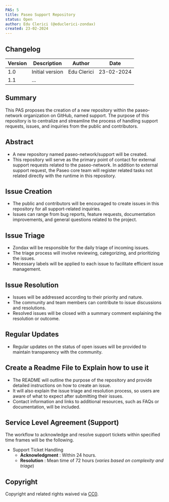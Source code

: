 ```yaml
---
PAS: 5
title: Paseo Support Repository
status: Open
author: Edu Clerici (@educlerici-zondax)
created: 23-02-2024
---
```

## Changelog

| Version | Description                      | Author    | Date       |
|---------|----------------------------------|-----------|------------|
| 1.0     | Initial version                  | Edu Clerici  | 23-02-2024 |
| 1.1     | ...                              |              |            |

## Summary
This PAS proposes the creation of a new repository within the paseo-network organization on GitHub, named support. The purpose of this repository is to centralize and streamline the process of handling support requests, issues, and inquiries from the public and contributors.

## Abstract
- A new repository named paseo-network/support will be created.
- This repository will serve as the primary point of contact for external support requests related to the paseo-network. In addition to external support request,  the Paseo core team will register related tasks not related directly with the runtime in this repository. 

## Issue Creation

- The public and contributors will be encouraged to create issues in this repository for all support-related inquiries.
- Issues can range from bug reports, feature requests, documentation improvements, and general questions related to the project.

## Issue Triage

- Zondax will be responsible for the daily triage of incoming issues.
- The triage process will involve reviewing, categorizing, and prioritizing the issues.
- Necessary labels will be applied to each issue to facilitate efficient issue management.

## Issue Resolution

- Issues will be addressed according to their priority and nature.
- The community and team members can contribute to issue discussions and resolutions.
- Resolved issues will be closed with a summary comment explaining the resolution or outcome.

## Regular Updates

- Regular updates on the status of open issues will be provided to maintain transparency with the community.

## Create a Readme File to Explain how to use it

- The README will outline the purpose of the repository and provide detailed instructions on how to create an issue.
- It will also explain the issue triage and resolution process, so users are aware of what to expect after submitting their issues.
- Contact information and links to additional resources, such as FAQs or documentation, will be included.

## Service Level Agreement (Support)

The workflow to acknowledge and resolve support tickets within specified time frames will be the following.

- Support Ticket Handling
  - **Acknowledgment** : Within 24 hours.
  - **Resolution** : Mean time of 72 hours (_varies based on complexity and triage_)

## Copyright
Copyright and related rights waived via [CC0](https://creativecommons.org/publicdomain/zero/1.0/).
